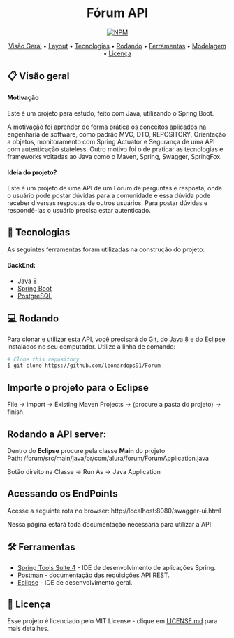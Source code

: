 
<div align="center">

# Fórum API

</div>

<div align="center">

[![NPM](https://img.shields.io/apm/l/vim-mode)](https://github.com/leonardops91/Forum/blob/master/LICENSE)

</div>

<p align="center">
 <a href="#-Descriçao">Visão Geral</a> •
 <a href="#-layout">Layout</a> •
 <a href="#-tecnologias">Tecnologias</a> •
 <a href="#-rodando">Rodando</a> •
 <a href="#-ferramentas">Ferramentas</a> •
  <a href="#-modelagem">Modelagem</a> •
 <a href="#-licença">Licença</a>
</p>

## 📋 Visão geral
#### Motivação
Este é um projeto para estudo, feito com Java, utilizando o Spring Boot.

A motivação foi aprender de forma prática os conceitos aplicados na engenharia de software, como padrão MVC, DTO, REPOSITORY, Orientação a objetos, monitoramento com Spring Actuator e Segurança de uma API com autenticação stateless.
Outro motivo foi o de praticar as tecnologias e frameworks voltadas ao Java como o Maven, Spring, Swagger, SpringFox.
#### Ideia do projeto?
<p>
Este é um projeto de uma API de um Fórum de perguntas e resposta, onde o usuário pode postar dúvidas para a comunidade e essa dúvida pode receber diversas respostas de outros usuários. Para postar dúvidas e respondê-las o usuário precisa estar autenticado.
</p>

## 🚀 **Tecnologias**

As seguintes ferramentas foram utilizadas na construção do projeto:
#### BackEnd:
- [Java 8](https://www.java.com/pt-BR/)
- [Spring Boot](https://spring.io/)
- [PostgreSQL](https://www.postgresql.org/)

## 💻 Rodando
Para clonar e utilizar esta API, você precisará do [Git](https://git-scm.com), do [Java 8](https://www.java.com/pt-BR/) e do [Eclipse](https://www.eclipse.org/downloads/) instalados no seu computador. Utilize a linha de comando:
```bash
# Clone this repository
$ git clone https://github.com/leonardops91/Forum
```
## Importe o projeto para o Eclipse
File -> import -> Existing Maven Projects -> (procure a pasta do projeto) -> finish

## Rodando a API server:
Dentro do <strong>Eclipse</strong> procure pela classe <Strong>Main</strong> do projeto</br>
Path: /forum/src/main/java/br/com/alura/forum/ForumApplication.java

Botão direito na Classe -> Run As -> Java Application

## Acessando os EndPoints

Acesse a seguinte rota no browser: http://localhost:8080/swagger-ui.html

Nessa página estará toda documentação necessaria para utilizar a API

## 🛠 Ferramentas

- [Spring Tools Suite 4](https://spring.io/tools) - IDE de desenvolvimento de aplicações Spring.
- [Postman](https://www.postman.com/) - documentação das requisições API REST.
- [Eclipse](https://www.eclipse.org/downloads/) - IDE de desenvolvimento geral.


## 🔗 Licença

Esse projeto é licenciado pelo MIT License - clique em [LICENSE.md](https://github.com/leonardops91/Forum/blob/master/LICENSE) para mais detalhes.


